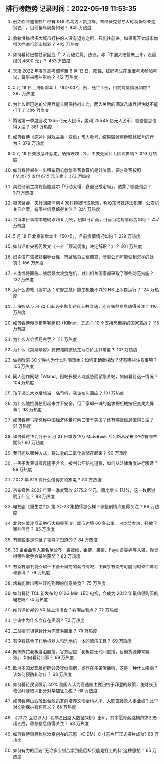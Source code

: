 
## 排行榜趋势 记录时间：2022-05-19 11:53:35
  
  1. 俄方称亚速钢铁厂已有 959 名乌方人员投降，顿涅茨克领导人称将拆除亚速钢铁厂，目前俄乌局势如何？ 845 万热度
    
  2. 俞敏洪称很多大城市打拼的人没有退身之所，只能往前进，如果离开大城市你将怎样进行职业规划？ 492 万热度
    
  3. 如何看待巴黎世家回应「1.2 万破烂鞋」热议，称「中国大陆暂未上市，没磨损的 4800 元」？ 453 万热度
    
  4. 天津 2022 年春季高考调整至 6 月 12 日，阳性、红码考生在重置考点参加考试，将带来哪些影响？ 412 万热度
    
  5. 5 月 18 日上海新增本土「82+637」 例、死亡 1 例，目前疫情情况如何？ 392 万热度
    
  6. 为什么斯巴达的公民兵能长期保持战斗力，而入关后的满洲八旗兵很快就不能打了？ 386 万热度
    
  7. 腾讯第一季度营收 1355 亿元人民币，盈利 255.45 亿元人民币，哪些信息值得关注？ 381 万热度
    
  8. 如何看待《原神》游戏主播「双鱼」帮人看号，结果毁掉萌新粉丝账号的行为？ 379 万热度
    
  9. 5 月 18 日美股低开低走，纳指跌超 4%，主要是受什么因素影响？ 376 万热度
    
  10. 如何看待郑州一出租车司机忽悠乘客收音机是计价器，要求乘客按照 FM087.5 支付 87.5 元车费？ 372 万热度
    
  11. 美联储前主席炮轰鲍威尔「行动太慢，衰退已成定局」，透露了哪些信息？ 371 万热度
    
  12. 银保监会、央行回应河南 4 家村镇银行取款难，称股东涉嫌违法犯罪，公安机关已立案，有哪些信息值得关注？ 324 万热度
    
  13. 台湾单日新增本地确诊超 8 万例，创单日新高，目前当地疫情形势如何？ 257 万热度
    
  14. 5 月 18 日北京新增本土「50+5」，目前疫情情况如何？ 229 万热度
    
  15. 如何评价央视网发文《一个「顶流偶像」决定辞职？》？ 201 万热度
    
  16. 妇炎洁广告被指侮辱女性，市监局将立案调查，涉事公司可能受到怎样的处罚？ 166 万热度
    
  17. 人类或将面临二战后最大粮食危机，对此相关国家都采取了哪些防范措施？ 132 万热度
    
  18. 为什么游戏《塞尔达：旷野之息》能在机能不咋的 NS 上平稳运行？ 124 万热度
    
  19. 上海拟从 5 月 22 日起逐步恢复跨区公共交通，还有哪些信息值得关注？ 116 万热度
    
  20. 如何看待俄罗斯黑客组织「Killnet」正式向 10 个支持恐俄症的国家宣战？ 115 万热度
    
  21. 为什么人会惯用右手？ 113 万热度
    
  22. 为什么《英雄联盟》要把纯肉装设定为性价比非常低？ 107 万热度
    
  23. 做核酸前 30 分钟内为什么别喝热水？如何正确做核酸？还有哪些注意事项？ 105 万热度
    
  24. 同人创作网站「Wland」因站长被人肉威胁而紧急关站，如何看待这一情况？ 104 万热度
    
  25. 孩子说长大以后想当一名司机，我该如何回应？ 101 万热度
    
  26. 为什么触控屏使用起来并不安全，但厂家却一味的追求把机械按钮变成大屏幕？ 98 万热度
    
  27. 如何看待马斯克称中国经济体量将两三倍于美国？还有哪些信息值得关注？ 91 万热度
    
  28. 如何看待华为将于 5 月 23 日举办华为 MateBook 系列新品发布会?你有哪些期待? 90 万热度
    
  29. 我们能以哪种方式，将过量的二氧化碳储存起来？ 90 万热度
    
  30. 一男子发表诋毁袁隆平言论，被判公开赔礼道歉，如何从法律角度进行解读？ 89 万热度
    
  31. 2022 年 618 有什么值得买的家电？ 89 万热度
    
  32. 京东零售 2022 年第一季度营收 2175.2 亿元，同比增长 17.1%，这一数据说明了什么？ 88 万热度
    
  33. 电视剧《重生之门》第 22-23 集拍得怎么样？哪些剧情点值得关注？ 86 万热度
    
  34. 北约在爱沙尼亚举行大规模军演，距俄边境 60 多公里，乌克兰参演，释放了哪些信号？ 85 万热度
    
  35. 有哪些事是你当了领导才知道的？ 84 万热度
    
  36. 33 届金曲奖入围名单公布，袁娅维、崔健、裘德、Faye 詹雯婷等入围，你觉得哪些歌手会最终获奖？ 83 万热度
    
  37. 有没有朋友能介绍一下勇士目前的薪资情况，下赛季有没有可能同时留住嘴哥和普洱？ 79 万热度
    
  38. 烤箱能做出哪些好吃到爆的创意美食？ 75 万热度
    
  39. 如何看待 TCL 新发布的 Q10G Mini LED 电视，会成为 2022 年最值得购买的电视吗? 74 万热度
    
  40. 如何评价郑钧 VR 线上演唱会？有哪些看点？ 72 万热度
    
  41. 宇宙中为什么会存在黑洞？ 72 万热度
    
  42. 二战德军坦克设计为何普遍超重？ 70 万热度
    
  43. 有没有结合了扫地机器人和洗地机一体的清洁工具？ 69 万热度
    
  44. 网传蜂花老板含泪直播，官方回应「老板暂无时间直播，目前货源非常紧张」，如何看待此事？ 69 万热度
    
  45. 欧洲多国发现猴痘确诊及疑似病例，或存在多条传播链，这是一种什么疾病？该如何预防和治疗？ 68 万热度
    
  46. 如何看待民调显示 40% 美国人认为高通胀主要归咎于拜登的政策，美财长正敦促拜登取消部分对华加征关税？ 68 万热度
    
  47. 如何看待山西省出台政策定向培养文物全科人才、入职直接录入事业编？此举对文物保护有何意义？ 68 万热度
    
  48. 《2022 互联网大厂程序员出路大数据探析》出炉，其中愿降薪跳槽的求职者超五成，哪些信息值得关注？ 68 万热度
    
  49. 如何看待消息称张汝京创办的芯恩 （CIDM）8 寸芯片厂正式投片成功? 68 万热度
    
  50. 如何有力的回击“无论多么刻苦学到最后却只能是打工的料”这种思想？ 65 万热度
    